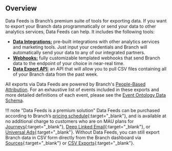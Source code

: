 ## Overview

Data Feeds is Branch’s premium suite of tools for exporting data. If you want to export your Branch data programmatically or send your data to other analytics services, Data Feeds can help. It includes the following tools:

- [**Data Integrations:**](/pages/integrations/data-integrations/) pre-built integrations with other analytics services and marketing tools. Just input your credentials and Branch will automatically send your data to any of our integrated partners.
- [**Webhooks:**](/pages/exports/ua-webhooks/) fully customizable templated webhooks that send Branch data to the endpoint of your choice in near-real time.
- [**Data Export API:**](/pages/exports/api-v3/) an API that will allow you to pull CSV files containing all of your Branch data from the past week.

All exports via Data Feeds are powered by Branch's [People-Based Attribution](/pages/dashboard/people-based-attribution). For an exhaustive list of events included in these exports and more detailed definitions of each event, please see the [Event Ontology Data Schema](/pages/exports/event_ontology_data_schema/).

!!! note "Data Feeds is a premium solution"
    Data Feeds can be purchased according to Branch’s [pricing schedule](https://branch.io/pricing/){:target="\_blank"}, and is available at no additional charge to customers who are on MAU plans for [Journeys](https://branch.io/journeys/){:target="\_blank"}, [Deep Linked Email](https://branch.io/email/){:target="\_blank"}, or [Universal Ads](https://branch.io/attribution/){:target="\_blank"}. Without Data Feeds, you can still export Branch data in CSV form directly from the Branch dashboard via [Sources](https://dashboard.branch.io/sources){:target="\_blank"} or [CSV Exports](https://dashboard.branch.io/data-import-export/csv-exports){:target="\_blank"}.
